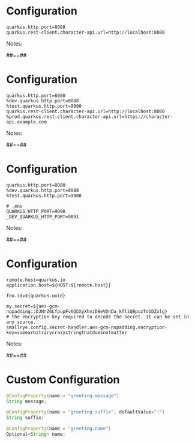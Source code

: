 <!-- .slide: class="with-code" -->

# Configuration

```properties
quarkus.http.port=8088
quarkus.rest-client.character-api.url=http://localhost:8080
```

Notes:

##==##

<!-- .slide: class="with-code" -->

# Configuration

```properties
quarkus.http.port=8080
%dev.quarkus.http.port=8088
%test.quarkus.http.port=9000
quarkus.rest-client.character-api.url=http://localhost:8080
%prod.quarkus.rest-client.character-api.url=https://character-api.example.com
```

Notes:

##==##

<!-- .slide: class="with-code" -->

# Configuration

```properties
quarkus.http.port=8080
%dev.quarkus.http.port=8088
%test.quarkus.http.port=9000
```

```
# .env
QUARKUS_HTTP_PORT=9090
_DEV_QUARKUS_HTTP_PORT=9091
```

Notes:

##==##

<!-- .slide: class="with-code" -->

# Configuration

```properties
remote.host=quarkus.io
application.host=${HOST:${remote.host}}

foo.id=${quarkus.uuid}

my.secret=${aes-gcm-nopadding::DJNrZ6LfpupFv6QbXyXhvzD8eVDnDa_kTliQBpuzTobDZxlg}
# the encryption key required to decode the secret. It can be set in any source.
smallrye.config.secret-handler.aes-gcm-nopadding.encryption-key=somearbitrarycrazystringthatdoesnotmatter
```

Notes:

##==##

# Custom Configuration

```Java
@ConfigProperty(name = "greeting.message")
String message;

@ConfigProperty(name = "greeting.suffix", defaultValue="!")
String suffix;

@ConfigProperty(name = "greeting.name")
Optional<String> name;
```
